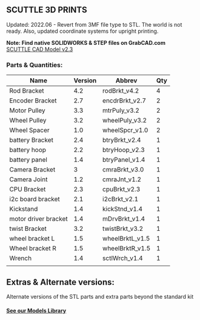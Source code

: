 ## SCUTTLE 3D PRINTS
Updated: 2022.06 - Revert from 3MF file type to STL.  The world is not ready.  Also, updated coordinate systems for upright printing.

**Note: Find native SOLIDWORKS & STEP files on GrabCAD.com**
<br>[SCUTTLE CAD Model v2.3](https://grabcad.com/library/scuttle-robot-v2-3-1)

### Parts & Quantities:
| Name                 | Version | Abbrev          | Qty |
|----------------------|---------|-----------------|-----|
| Rod Bracket          | 4.2     | rodBrkt_v4.2    | 4   |
| Encoder Bracket      | 2.7     | encdrBrkt_v2.7  | 2   |
| Motor Pulley         | 3.3     | mtrPuly_v3.2    | 2   |
| Wheel Pulley         | 3.2     | wheelPuly_v3.2  | 2   |
| Wheel Spacer         | 1.0     | wheelSpcr_v1.0  | 2   |
| battery Bracket      | 2.4     | btryBrkt_v2.4   | 1   |
| battery hoop         | 2.2     | btryHoop_v2.3   | 1   |
| battery panel        | 1.4     | btryPanel_v1.4  | 1   |
| Camera Bracket       | 3       | cmraBrkt_v3.0   | 1   |
| Camera Joint         | 1.2     | cmraJnt_v1.2    | 1   |
| CPU Bracket          | 2.3     | cpuBrkt_v2.3    | 1   |
| i2c board bracket    | 2.1     | i2cBrkt_v2.1    | 1   |
| Kickstand            | 1.4     | kickStnd_v1.4   | 1   |
| motor driver bracket | 1.4     | mDrvBrkt_v1.4   | 1   |
| twist Bracket        | 3.2     | twistBrkt_v3.2  | 1   |
| wheel bracket L      | 1.5     | wheelBrktL_v1.5 | 1   |
| Wheel bracket R      | 1.5     | wheelBrktR_v1.5 | 1   |
| Wrench               | 1.4     | sctlWrch_v1.4   | 1   |
|                      |         |                 |     |


## Extras & Alternate versions:
Alternate versions of the STL parts and extra parts beyond the standard kit
#### [See our Models Library](https://www.scuttlerobot.org/category/models)
